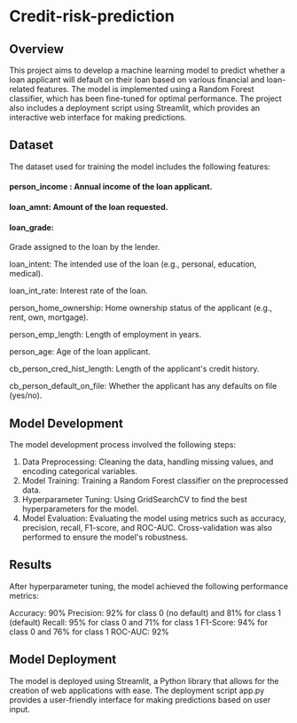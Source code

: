 # Credit-risk-prediction
## Overview

This project aims to develop a machine learning model to predict whether a loan applicant will default on their loan based on various financial and loan-related features. The model is implemented using a Random Forest classifier, which has been fine-tuned for optimal performance. The project also includes a deployment script using Streamlit, which provides an interactive web interface for making predictions.

## Dataset

The dataset used for training the model includes the following features:

#### person_income : Annual income of the loan applicant.

#### loan_amnt:       Amount of the loan requested.

#### loan_grade:
Grade assigned to the loan by the lender.

loan_intent: The intended use of the loan (e.g., personal, education, medical).

loan_int_rate: Interest rate of the loan.

person_home_ownership: Home ownership status of the applicant (e.g., rent, own, mortgage).

person_emp_length: Length of employment in years.

person_age: Age of the loan applicant.

cb_person_cred_hist_length: Length of the applicant's credit history.

cb_person_default_on_file: Whether the applicant has any defaults on file (yes/no).

## Model Development

The model development process involved the following steps:

1. Data Preprocessing: Cleaning the data, handling missing values, and encoding categorical variables.
2. Model Training: Training a Random Forest classifier on the preprocessed data.
3. Hyperparameter Tuning: Using GridSearchCV to find the best hyperparameters for the model.
4. Model Evaluation: Evaluating the model using metrics such as accuracy, precision, recall, F1-score, and ROC-AUC. Cross-validation was also performed to ensure the model's robustness.
## Results
After hyperparameter tuning, the model achieved the following performance metrics:

Accuracy: 90%
Precision: 92% for class 0 (no default) and 81% for class 1 (default)
Recall: 95% for class 0 and 71% for class 1
F1-Score: 94% for class 0 and 76% for class 1
ROC-AUC: 92%
## Model Deployment

The model is deployed using Streamlit, a Python library that allows for the creation of web applications with ease. The deployment script app.py provides a user-friendly interface for making predictions based on user input.
